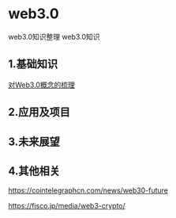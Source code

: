 # web3.0
web3.0知识整理 web3.0知识 
## 1.基础知识
[对Web3.0概念的梳理](https://rustmagazine.github.io/rust_magazine_2021/chapter_6/web3-part1.html)

## 2.应用及项目


## 3.未来展望



## 4.其他相关


https://cointelegraphcn.com/news/web30-future

https://fisco.jp/media/web3-crypto/
